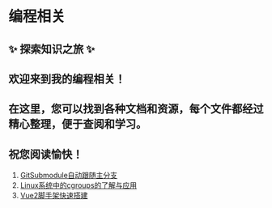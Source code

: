 # 编程相关

## ✨ 探索知识之旅 ✨
## 欢迎来到我的编程相关！
## 在这里，您可以找到各种文档和资源，每个文件都经过精心整理，便于查阅和学习。
## 祝您阅读愉快！

1. [GitSubmodule自动跟随主分支](./编程相关/GitSubmodule自动跟随主分支)
2. [Linux系统中的cgroups的了解与应用](./编程相关/Linux系统中的cgroups的了解与应用)
3. [Vue2脚手架快速搭建](./编程相关/Vue2脚手架快速搭建)
